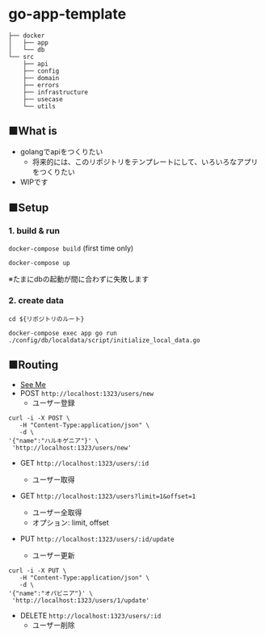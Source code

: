 # go-app-template

```
├── docker
│   ├── app
│   └── db
└── src
    ├── api
    ├── config
    ├── domain
    ├── errors
    ├── infrastructure
    ├── usecase
    └── utils
```
## ■What is

* golangでapiをつくりたい
    * 将来的には、このリポジトリをテンプレートにして、いろいろなアプリをつくりたい
* WIPです

## ■Setup

### 1. build & run
`docker-compose build` (first time only)

`docker-compose up`

※たまにdbの起動が間に合わずに失敗します

### 2. create data

`cd ${リポジトリのルート}`

`docker-compose exec app go run ./config/db/localdata/script/initialize_local_data.go`

## ■Routing

* [See Me](https://github.com/yuto-ohta/go-app-template/blob/master/src/config/route/router.go)
* POST `http://localhost:1323/users/new`
    * ユーザー登録

```
curl -i -X POST \
   -H "Content-Type:application/json" \
   -d \
'{"name":"ハルキゲニア"}' \
 'http://localhost:1323/users/new'
```

* GET `http://localhost:1323/users/:id`
    * ユーザー取得
    
* GET `http://localhost:1323/users?limit=1&offset=1`
    * ユーザー全取得
    * オプション: limit, offset

* PUT `http://localhost:1323/users/:id/update`
    * ユーザー更新
    
```
curl -i -X PUT \
   -H "Content-Type:application/json" \
   -d \
'{"name":"オパビニア"}' \
 'http://localhost:1323/users/1/update'
```

* DELETE `http://localhost:1323/users/:id`
    * ユーザー削除
